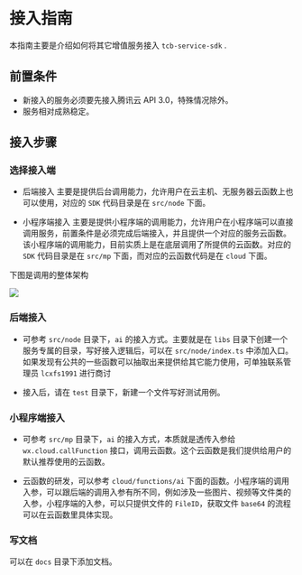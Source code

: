 # 接入指南

本指南主要是介绍如何将其它增值服务接入 `tcb-service-sdk` .

## 前置条件

* 新接入的服务必须要先接入腾讯云 API 3.0，特殊情况除外。
* 服务相对成熟稳定。

## 接入步骤

### 选择接入端

* 后端接入
主要是提供后台调用能力，允许用户在云主机、无服务器云函数上也可以使用，对应的 `SDK` 代码目录是在 `src/node` 下面。

* 小程序端接入
主要是提供小程序端的调用能力，允许用户在小程序端可以直接调用服务，前置条件是必须完成后端接入，并且提供一个对应的服务云函数。该小程序端的调用能力，目前实质上是在底层调用了所提供的云函数。对应的 `SDK` 代码目录是在 `src/mp` 下面，而对应的云函数代码是在 `cloud` 下面。

下图是调用的整体架构

![](https://main.qcloudimg.com/raw/98292fb5ec43752e8929c64ea61d37d2.png)

### 后端接入

* 可参考 `src/node` 目录下，`ai` 的接入方式。主要就是在 `libs` 目录下创建一个服务专属的目录，写好接入逻辑后，可以在 `src/node/index.ts` 中添加入口。如果发现有公共的一些函数可以抽取出来提供给其它能力使用，可单独联系管理员 `lcxfs1991` 进行商讨

* 接入后，请在 `test` 目录下，新建一个文件写好测试用例。

### 小程序端接入

* 可参考 `src/mp` 目录下，`ai` 的接入方式，本质就是透传入参给 `wx.cloud.callFunction` 接口，调用云函数。这个云函数是我们提供给用户的默认推荐使用的云函数。

* 云函数的研发，可以参考 `cloud/functions/ai` 下面的函数。小程序端的调用入参，可以跟后端的调用入参有所不同，例如涉及一些图片、视频等文件类的入参，小程序端的入参，可以只提供文件的 `FileID`，获取文件 `base64` 的流程可以在云函数里具体实现。

### 写文档
可以在 `docs` 目录下添加文档。
